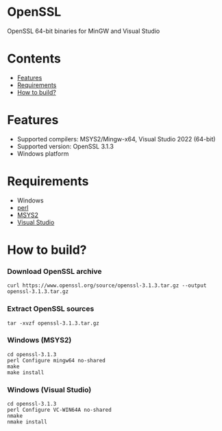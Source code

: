 # OpenSSL
OpenSSL 64-bit binaries for MinGW and Visual Studio

# Contents
  * [Features](#features)
  * [Requirements](#requirements)
  * [How to build?](#how-to-build)

# Features
* Supported compilers: MSYS2/Mingw-x64, Visual Studio 2022 (64-bit)
* Supported version: OpenSSL 3.1.3
* Windows platform

# Requirements
* Windows
* [perl](https://strawberryperl.com)
* [MSYS2](https://www.msys2.org)
* [Visual Studio](https://www.visualstudio.com)

# How to build?

### Download OpenSSL archive
```shell
curl https://www.openssl.org/source/openssl-3.1.3.tar.gz --output openssl-3.1.3.tar.gz
```

### Extract OpenSSL sources
```shell
tar -xvzf openssl-3.1.3.tar.gz
```

### Windows (MSYS2)
```shell
cd openssl-3.1.3
perl Configure mingw64 no-shared
make
make install
```

### Windows (Visual Studio)
```shell
cd openssl-3.1.3
perl Configure VC-WIN64A no-shared
nmake
nmake install
```
